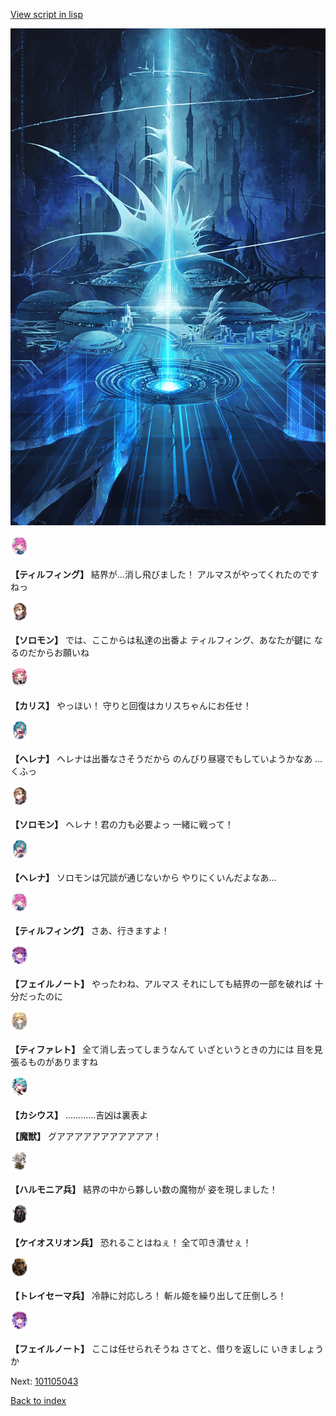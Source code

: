 [View script in lisp](../scripts/101105041.txt)

![profound.png](../images/backgrounds/profound.png)

<img src="../images/units/3101411.png" alt="3101411.png" height="34"/>

**【ティルフィング】**
結界が…消し飛びました！
アルマスがやってくれたのですねっ

<img src="../images/units/3503111.png" alt="3503111.png" height="34"/>

**【ソロモン】**
では、ここからは私達の出番よ
ティルフィング、あなたが鍵に
なるのだからお願いね

<img src="../images/units/3602511.png" alt="3602511.png" height="34"/>

**【カリス】**
やっほい！
守りと回復はカリスちゃんにお任せ！

<img src="../images/units/3302811.png" alt="3302811.png" height="34"/>

**【ヘレナ】**
ヘレナは出番なさそうだから
のんびり昼寝でもしていようかなあ
…くふっ

<img src="../images/units/3503111.png" alt="3503111.png" height="34"/>

**【ソロモン】**
ヘレナ！君の力も必要よっ
一緒に戦って！

<img src="../images/units/3302811.png" alt="3302811.png" height="34"/>

**【ヘレナ】**
ソロモンは冗談が通じないから
やりにくいんだよなあ…

<img src="../images/units/3101411.png" alt="3101411.png" height="34"/>

**【ティルフィング】**
さあ、行きますよ！

<img src="../images/units/3401911.png" alt="3401911.png" height="34"/>

**【フェイルノート】**
やったわね、アルマス
それにしても結界の一部を破れば
十分だったのに

<img src="../images/units/3503211.png" alt="3503211.png" height="34"/>

**【ティファレト】**
全て消し去ってしまうなんて
いざというときの力には
目を見張るものがありますね

<img src="../images/units/3303111.png" alt="3303111.png" height="34"/>

**【カシウス】**
…………吉凶は裏表よ

**【魔獣】**
グアアアアアアアアアアア！

<img src="../images/units/3810001.png" alt="3810001.png" height="34"/>

**【ハルモニア兵】**
結界の中から夥しい数の魔物が
姿を現しました！

<img src="../images/units/3820001.png" alt="3820001.png" height="34"/>

**【ケイオスリオン兵】**
恐れることはねぇ！
全て叩き潰せぇ！

<img src="../images/units/3830007.png" alt="3830007.png" height="34"/>

**【トレイセーマ兵】**
冷静に対応しろ！
斬ル姫を繰り出して圧倒しろ！

<img src="../images/units/3401911.png" alt="3401911.png" height="34"/>

**【フェイルノート】**
ここは任せられそうね
さてと、借りを返しに
いきましょうか

Next: [101105043](101105043.md)

[Back to index](index.md)
